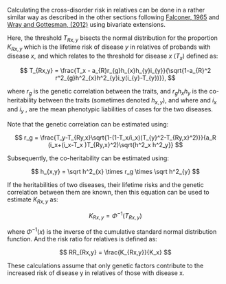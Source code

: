Calculating the cross-disorder risk in relatives can be done in a rather similar way as described in the other sections following [Falconer, 1965](https://onlinelibrary.wiley.com/doi/abs/10.1111/j.1469-1809.1965.tb00500.x) and [Wray and Gottesman, (2012)](https://www.frontiersin.org/articles/10.3389/fgene.2012.00118/full) using bivariate extensions. 

Here, the threshold $T_{Rx,y}$ bisects the normal distribution for the proportion $K_{Rx,y}$ which is the lifetime risk of disease $y$ in relatives of probands with disease $x$, and which relates to the threshold for disease *x* ($T_{x}$) defined as:

$$
T_{Rx,y} = \frac{T_x - a_{R}r_{g}h_{x}h_{y}i_{y}}{\sqrt{1-a_{R}^2 r^2_{g}h^2_{x}h^2_{y}i_y(i_{y}-T_{y})}},
$$

where $r_{g}$ is the genetic correlation between the traits, and $r_{g}h_{x}h_{y}$ is the co-heritability between the traits (sometimes denoted $h_{x,y}$), and where and $i_x$ and $i_y$ , are the mean phenotypic liabilities of cases for the two diseases. 

Note that the genetic correlation can be estimated using:

$$
r_g = \frac{T_y-T_{Ry,x}\sqrt{1-(1-T_x/i_x)(T_{y}^2-T_{Ry,x}^2)}}{a_R (i_x+(i_x-T_x )T_{Ry,x}^2)\sqrt{h^2_x h^2_y}}
$$

Subsequently, the co-heritability can be estimated using:

$$
h_{x,y} = \sqrt h^2_{x} \times r_g \times \sqrt h^2_{y}
$$

If the heritabilities of two diseases, their lifetime risks and the genetic correlation between them are known, then this equation can be used to estimate $K_{Rx,y}$ as:

$$
K_{Rx,y} = \Phi^{-1}(T_{Rx,y})
$$

where $\Phi^{-1}(x)$ is the inverse of the cumulative standard normal distribution function. And the risk ratio for relatives is defined as: 

$$
RR_{Rx,y} = \frac{K_{Rx,y}}{K_x}
$$

These calculations assume that only genetic factors contribute to the increased risk of disease y in relatives of those with disease x.